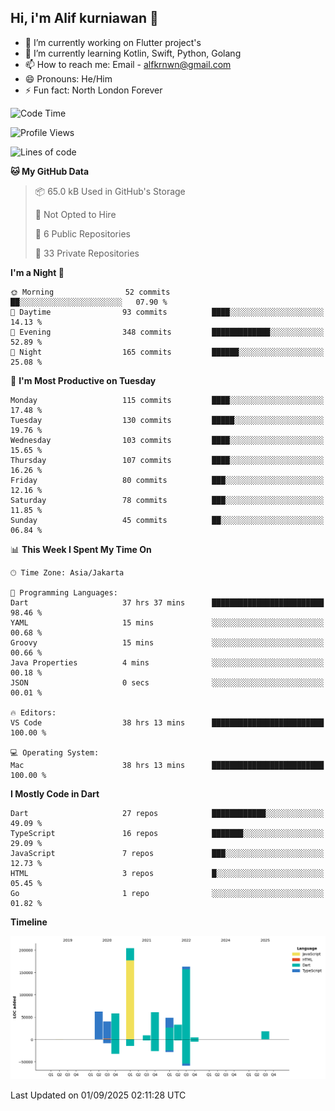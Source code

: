 ## Hi, i'm Alif kurniawan 👋

- 🔭 I’m currently working on Flutter project's
- 🌱 I’m currently learning Kotlin, Swift, Python, Golang
- 📫 How to reach me: Email - alfkrnwn@gmail.com
- 😄 Pronouns: He/Him
- ⚡ Fun fact: North London Forever

<!--START_SECTION:waka-->
![Code Time](http://img.shields.io/badge/Code%20Time-257%20hrs%2032%20mins-blue)

![Profile Views](http://img.shields.io/badge/Profile%20Views-51-blue)

![Lines of code](https://img.shields.io/badge/From%20Hello%20World%20I%27ve%20Written-701.5%20thousand%20lines%20of%20code-blue)

**🐱 My GitHub Data** 

> 📦 65.0 kB Used in GitHub's Storage 
 > 
> 🚫 Not Opted to Hire
 > 
> 📜 6 Public Repositories 
 > 
> 🔑 33 Private Repositories 
 > 
**I'm a Night 🦉** 

```text
🌞 Morning                52 commits          ██░░░░░░░░░░░░░░░░░░░░░░░   07.90 % 
🌆 Daytime                93 commits          ████░░░░░░░░░░░░░░░░░░░░░   14.13 % 
🌃 Evening                348 commits         █████████████░░░░░░░░░░░░   52.89 % 
🌙 Night                  165 commits         ██████░░░░░░░░░░░░░░░░░░░   25.08 % 
```
📅 **I'm Most Productive on Tuesday** 

```text
Monday                   115 commits         ████░░░░░░░░░░░░░░░░░░░░░   17.48 % 
Tuesday                  130 commits         █████░░░░░░░░░░░░░░░░░░░░   19.76 % 
Wednesday                103 commits         ████░░░░░░░░░░░░░░░░░░░░░   15.65 % 
Thursday                 107 commits         ████░░░░░░░░░░░░░░░░░░░░░   16.26 % 
Friday                   80 commits          ███░░░░░░░░░░░░░░░░░░░░░░   12.16 % 
Saturday                 78 commits          ███░░░░░░░░░░░░░░░░░░░░░░   11.85 % 
Sunday                   45 commits          ██░░░░░░░░░░░░░░░░░░░░░░░   06.84 % 
```


📊 **This Week I Spent My Time On** 

```text
🕑︎ Time Zone: Asia/Jakarta

💬 Programming Languages: 
Dart                     37 hrs 37 mins      █████████████████████████   98.46 % 
YAML                     15 mins             ░░░░░░░░░░░░░░░░░░░░░░░░░   00.68 % 
Groovy                   15 mins             ░░░░░░░░░░░░░░░░░░░░░░░░░   00.66 % 
Java Properties          4 mins              ░░░░░░░░░░░░░░░░░░░░░░░░░   00.18 % 
JSON                     0 secs              ░░░░░░░░░░░░░░░░░░░░░░░░░   00.01 % 

🔥 Editors: 
VS Code                  38 hrs 13 mins      █████████████████████████   100.00 % 

💻 Operating System: 
Mac                      38 hrs 13 mins      █████████████████████████   100.00 % 
```

**I Mostly Code in Dart** 

```text
Dart                     27 repos            ████████████░░░░░░░░░░░░░   49.09 % 
TypeScript               16 repos            ███████░░░░░░░░░░░░░░░░░░   29.09 % 
JavaScript               7 repos             ███░░░░░░░░░░░░░░░░░░░░░░   12.73 % 
HTML                     3 repos             █░░░░░░░░░░░░░░░░░░░░░░░░   05.45 % 
Go                       1 repo              ░░░░░░░░░░░░░░░░░░░░░░░░░   01.82 % 
```



**Timeline**

![Lines of Code chart](https://raw.githubusercontent.com/awanderer11/awanderer11/main/assets/bar_graph.png)


 Last Updated on 01/09/2025 02:11:28 UTC
<!--END_SECTION:waka-->
